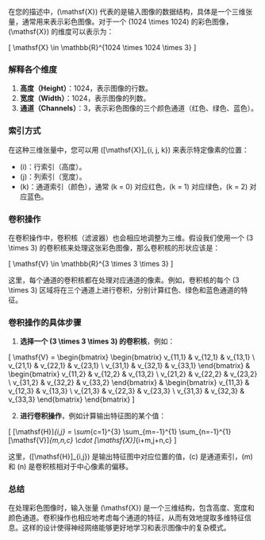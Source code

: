 在您的描述中，\(\mathsf{X}\) 代表的是输入图像的数据结构，具体是一个三维张量，通常用来表示彩色图像。对于一个 \(1024 \times 1024\) 的彩色图像，\(\mathsf{X}\) 的维度可以表示为：

\[
\mathsf{X} \in \mathbb{R}^{1024 \times 1024 \times 3}
\]

### 解释各个维度

1. **高度（Height）**：1024，表示图像的行数。
2. **宽度（Width）**：1024，表示图像的列数。
3. **通道（Channels）**：3，表示彩色图像的三个颜色通道（红色、绿色、蓝色）。

### 索引方式

在这种三维张量中，您可以用 \([\mathsf{X}]_{i, j, k}\) 来表示特定像素的位置：

- \(i\)：行索引（高度）。
- \(j\)：列索引（宽度）。
- \(k\)：通道索引（颜色），通常 \(k = 0\) 对应红色，\(k = 1\) 对应绿色，\(k = 2\) 对应蓝色。

### 卷积操作

在卷积操作中，卷积核（滤波器）也会相应地调整为三维。假设我们使用一个 \(3 \times 3\) 的卷积核来处理这张彩色图像，那么卷积核的形状应该是：

\[
\mathsf{V} \in \mathbb{R}^{3 \times 3 \times 3}
\]

这里，每个通道的卷积核都在处理对应通道的像素。例如，卷积核的每个 \(3 \times 3\) 区域将在三个通道上进行卷积，分别计算红色、绿色和蓝色通道的特征。

### 卷积操作的具体步骤

1. **选择一个 \(3 \times 3 \times 3\) 的卷积核**，例如：

\[
\mathsf{V} =
\begin{bmatrix}
\begin{bmatrix}
v_{11,1} & v_{12,1} & v_{13,1} \\
v_{21,1} & v_{22,1} & v_{23,1} \\
v_{31,1} & v_{32,1} & v_{33,1}
\end{bmatrix} &
\begin{bmatrix}
v_{11,2} & v_{12,2} & v_{13,2} \\
v_{21,2} & v_{22,2} & v_{23,2} \\
v_{31,2} & v_{32,2} & v_{33,2}
\end{bmatrix} &
\begin{bmatrix}
v_{11,3} & v_{12,3} & v_{13,3} \\
v_{21,3} & v_{22,3} & v_{23,3} \\
v_{31,3} & v_{32,3} & v_{33,3}
\end{bmatrix}
\end{bmatrix}
\]

2. **进行卷积操作**，例如计算输出特征图的某个值：

\[
[\mathsf{H}]_{i,j} = \sum_{c=1}^{3} \sum_{m=-1}^{1} \sum_{n=-1}^{1} [\mathsf{V}]_{m,n,c} \cdot [\mathsf{X}]_{i+m,j+n,c}
\]

这里，\([\mathsf{H}]_{i,j}\) 是输出特征图中对应位置的值，\(c\) 是通道索引，\(m\) 和 \(n\) 是卷积核相对于中心像素的偏移。

### 总结

在处理彩色图像时，输入张量 \(\mathsf{X}\) 是一个三维结构，包含高度、宽度和颜色通道。卷积操作也相应地考虑每个通道的特征，从而有效地提取多维特征信息。这样的设计使得神经网络能够更好地学习和表示图像中的复杂模式。
